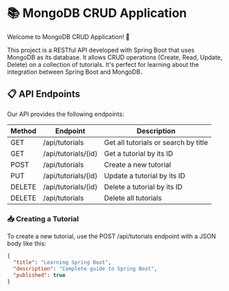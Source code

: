 # 📚 MongoDB CRUD Application

Welcome to MongoDB CRUD Application! 🎉 

This project is a RESTful API developed with Spring Boot that uses MongoDB as its database. It allows CRUD operations (Create, Read, Update, Delete) on a collection of tutorials. It's perfect for learning about the integration between Spring Boot and MongoDB.

## 📋 API Endpoints

Our API provides the following endpoints:

| Method | Endpoint | Description |
|--------|----------|-------------|
| GET    | /api/tutorials | Get all tutorials or search by title |
| GET    | /api/tutorials/{id} | Get a tutorial by its ID |
| POST   | /api/tutorials | Create a new tutorial |
| PUT    | /api/tutorials/{id} | Update a tutorial by its ID |
| DELETE | /api/tutorials/{id} | Delete a tutorial by its ID |
| DELETE | /api/tutorials | Delete all tutorials |

### 📥 Creating a Tutorial

To create a new tutorial, use the POST /api/tutorials endpoint with a JSON body like this:

```json
{
  "title": "Learning Spring Boot",
  "description": "Complete guide to Spring Boot",
  "published": true
}
